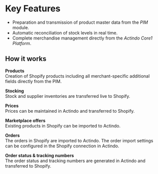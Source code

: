# Key Features

- Preparation and transmission of product master data from the *PIM* module.
- Automatic reconciliation of stock levels in real time.
- Complete merchandise management directly from the *Actindo Core1 Platform*.


## How it works

**Products**   
Creation of Shopify products including all merchant-specific additional fields directly from the PIM.

**Stocking**   
Stock and supplier inventories are transferred live to Shopify.

**Prices**   
Prices can be maintained in Actindo and transferred to Shopify. 

**Marketplace offers**   
Existing products in Shopify can be imported to Actindo.

**Orders**      
The orders in Shopify are imported to Actindo. The order import settings can be configured in the Shopify connection in Actindo.

**Order status & tracking numbers**   
The order status and tracking numbers are generated in Actindo and transferred to Shopify.
    

